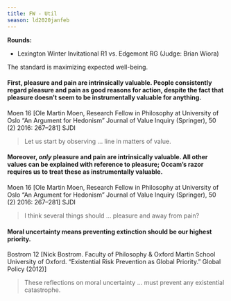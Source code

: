 ```yaml
---
title: FW - Util
season: ld2020janfeb
---
```


**Rounds:**
* Lexington Winter Invitational R1 vs. Edgemont RG (Judge: Brian Wiora)

The standard is maximizing expected well-being. 

#### First, pleasure and pain are intrinsically valuable. People consistently regard pleasure and pain as good reasons for action, despite the fact that pleasure doesn’t seem to be instrumentally valuable for anything.
Moen 16 [Ole Martin Moen, Research Fellow in Philosophy at University of Oslo “An Argument for Hedonism” Journal of Value Inquiry (Springer), 50 (2) 2016: 267–281] SJDI
> Let us start by observing ... line in matters of value.

#### Moreover, *only* pleasure and pain are intrinsically valuable. All other values can be explained with reference to pleasure; Occam’s razor requires us to treat these as instrumentally valuable. 
Moen 16 [Ole Martin Moen, Research Fellow in Philosophy at University of Oslo “An Argument for Hedonism” Journal of Value Inquiry (Springer), 50 (2) 2016: 267–281] SJDI
> I think several things should ... pleasure and away from pain?

#### Moral uncertainty means preventing extinction should be our highest priority.
Bostrom 12 [Nick Bostrom. Faculty of Philosophy & Oxford Martin School University of Oxford. “Existential Risk Prevention as Global Priority.” Global Policy (2012)]
> These reflections on moral uncertainty ... must prevent any existential catastrophe.